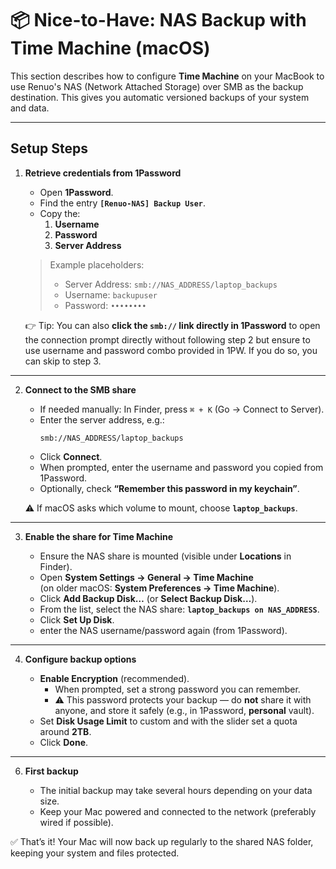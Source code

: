 # 📦 Nice-to-Have: NAS Backup with Time Machine (macOS)

This section describes how to configure **Time Machine** on your MacBook to use Renuo's NAS (Network Attached Storage) over SMB as the backup destination. This gives you automatic versioned backups of your system and data.

---

## Setup Steps

1. **Retrieve credentials from 1Password**

   - Open **1Password**.  
   - Find the entry **`[Renuo-NAS] Backup User`**.  
   - Copy the:  
     1. **Username**  
     2. **Password**  
     3. **Server Address**

   > Example placeholders:  
   > - Server Address: `smb://NAS_ADDRESS/laptop_backups`  
   > - Username: `backupuser`  
   > - Password: `••••••••`

   👉 Tip: You can also **click the `smb://` link directly in 1Password** to open the connection prompt directly without following step 2 but ensure to use username and password combo provided in 1PW. If you do so, you can skip to step 3.

---

2. **Connect to the SMB share**

   - If needed manually: In Finder, press `⌘ + K` (Go → Connect to Server).  
   - Enter the server address, e.g.:  
     ```
     smb://NAS_ADDRESS/laptop_backups
     ```  
   - Click **Connect**.  
   - When prompted, enter the username and password you copied from 1Password.  
   - Optionally, check **“Remember this password in my keychain”**.

   ⚠️ If macOS asks which volume to mount, choose **`laptop_backups`**.

---

3. **Enable the share for Time Machine**

   - Ensure the NAS share is mounted (visible under **Locations** in Finder).  
   - Open **System Settings → General → Time Machine**  
     (on older macOS: **System Preferences → Time Machine**).  
   - Click **Add Backup Disk…** (or **Select Backup Disk…**).  
   - From the list, select the NAS share: **`laptop_backups on NAS_ADDRESS`**.  
   - Click **Set Up Disk**.
   - enter the NAS username/password again (from 1Password).  

---

4. **Configure backup options**

   - **Enable Encryption** (recommended).  
     - When prompted, set a strong password you can remember.  
     - ⚠️ This password protects your backup — do **not** share it with anyone, and store it safely (e.g., in 1Password, **personal** vault).  
   - Set **Disk Usage Limit** to custom and with the slider set a quota around **2TB**.
   - Click **Done**.

---

6. **First backup**

   - The initial backup may take several hours depending on your data size.  
   - Keep your Mac powered and connected to the network (preferably wired if possible).  

✅ That’s it! Your Mac will now back up regularly to the shared NAS folder, keeping your system and files protected.
